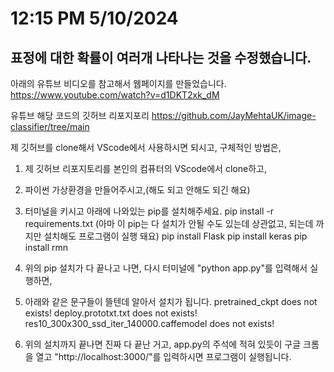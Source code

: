 # 12:15 PM 5/10/2024
## 표정에 대한 확률이 여러개 나타나는 것을 수정했습니다.

아래의 유튜브 비디오를 참고해서 웹페이지를 만들었습니다.
https://www.youtube.com/watch?v=d1DKT2xk_dM

유튜브 해당 코드의 깃허브 리포지포리
https://github.com/JayMehtaUK/image-classifier/tree/main



제 깃허브를 clone해서 VScode에서 사용하시면 되시고,
구체적인 방법은,

1. 제 깃허브 리포지토리를 본인의 컴퓨터의 VScode에서 clone하고,

2. 파이썬 가상환경을 만들어주시고,(해도 되고 안해도 되긴 해요)

3. 터미널을 키시고 아래에 나와있는 pip를 설치해주세요.
pip install -r requirements.txt (아마 이 pip는 다 설치가 안될 수도 있는데 상관없고, 되는데 까지만 설치해도 프로그램이 실행 돼요)
pip install Flask
pip install keras
pip install rmn

4. 위의 pip 설치가 다 끝나고 나면, 다시 터미널에 "python app.py"를 입력해서 실행하면,

5. 아래와 같은 문구들이 뜰텐데 알아서 설치가 됩니다.
pretrained_ckpt does not exists!
deploy.prototxt.txt does not exists!
res10_300x300_ssd_iter_140000.caffemodel does not exists!

6. 위의 설치까지 끝나면 진짜 다 끝난 거고, app.py의 주석에 적혀 있듯이 구글 크롬을 열고 "http://localhost:3000/"를 입력하시면 프로그램이 실행됩니다.
